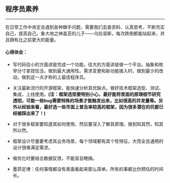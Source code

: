 ## 程序员素养

---

在日常工作中肯定会遇到各种棘手问题，需要我们去查资料、认真思考，不断充实自己，提高自己。象大地之神盖亚的儿子——乌拉诺斯，每次跌倒都能站起来，并且拥有比之前更大的能量。


#### 心得体会：
*	写代码往小的方面讲是完成一个功能，往大的方面讲是做一个平台。抽象和枚举分寸拿捏恰当，做到最大通用性。需求变更和新功能接入时，做到最少的改动。做到这一点才称的上最佳程序员。* 	关注最新流行的开源框架，能快速分析其优缺点。做好技术框架选型、测试、集成，上线使用。**(注：框架选型要特别小心，最好能将里面的原理细节研究透彻，可能一些bug需要特殊的场景才能触发出来，比如很高的并发量等。另外以经验来看，最好选一些市面上普及率较高的框架，因为很多潜在的坑都已经被踩出来了！)**
*	对于很多框架要知道其如何使用、然后要深入了解其原理。做到知其然，知其所以然。
*	框架设计尽量要考虑其业务场景，每个领域都有其个性特征，大而全且通用的设计很难满足需求。
*	做优化时要结合数据反馈，不能盲目瞎搞。
*	墨菲定律：任何事情都没有表面看起来那么简单。所有的事都比你预估的时间长。
